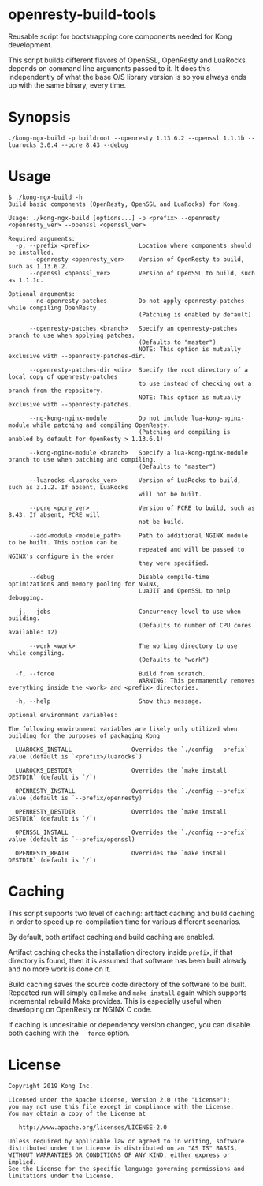 # openresty-build-tools

Reusable script for bootstrapping core components needed for Kong development.

This script builds different flavors of OpenSSL, OpenResty and LuaRocks depends on command
line arguments passed to it. It does this independently of what the base O/S library version
is so you always ends up with the same binary, every time.

# Synopsis
```
./kong-ngx-build -p buildroot --openresty 1.13.6.2 --openssl 1.1.1b --luarocks 3.0.4 --pcre 8.43 --debug
```

# Usage
```
$ ./kong-ngx-build -h
Build basic components (OpenResty, OpenSSL and LuaRocks) for Kong.

Usage: ./kong-ngx-build [options...] -p <prefix> --openresty <openresty_ver> --openssl <openssl_ver>

Required arguments:
  -p, --prefix <prefix>              Location where components should be installed.
      --openresty <openresty_ver>    Version of OpenResty to build, such as 1.13.6.2.
      --openssl <openssl_ver>        Version of OpenSSL to build, such as 1.1.1c.

Optional arguments:
      --no-openresty-patches         Do not apply openresty-patches while compiling OpenResty.
                                     (Patching is enabled by default)

      --openresty-patches <branch>   Specify an openresty-patches branch to use when applying patches.
                                     (Defaults to "master")
                                     NOTE: This option is mutually exclusive with --openresty-patches-dir.

      --openresty-patches-dir <dir>  Specify the root directory of a local copy of openresty-patches
                                     to use instead of checking out a branch from the repository.
                                     NOTE: This option is mutually exclusive with --openresty-patches.

      --no-kong-nginx-module         Do not include lua-kong-nginx-module while patching and compiling OpenResty.
                                     (Patching and compiling is enabled by default for OpenResty > 1.13.6.1)

      --kong-nginx-module <branch>   Specify a lua-kong-nginx-module branch to use when patching and compiling.
                                     (Defaults to "master")

      --luarocks <luarocks_ver>      Version of LuaRocks to build, such as 3.1.2. If absent, LuaRocks
                                     will not be built.

      --pcre <pcre_ver>              Version of PCRE to build, such as 8.43. If absent, PCRE will
                                     not be build.

      --add-module <module_path>     Path to additional NGINX module to be built. This option can be
                                     repeated and will be passed to NGINX's configure in the order
                                     they were specified.

      --debug                        Disable compile-time optimizations and memory pooling for NGINX,
                                     LuaJIT and OpenSSL to help debugging.

  -j, --jobs                         Concurrency level to use when building.
                                     (Defaults to number of CPU cores available: 12)

      --work <work>                  The working directory to use while compiling.
                                     (Defaults to "work")

  -f, --force                        Build from scratch.
                                     WARNING: This permanently removes everything inside the <work> and <prefix> directories.

  -h, --help                         Show this message.

Optional environment variables:

The following environment variables are likely only utilized when building for the purposes of packaging Kong

  LUAROCKS_INSTALL                 Overrides the `./config --prefix` value (default is `<prefix>/luarocks`)

  LUAROCKS_DESTDIR                 Overrides the `make install DESTDIR` (default is `/`)

  OPENRESTY_INSTALL                Overrides the `./config --prefix` value (default is `--prefix/openresty)

  OPENRESTY_DESTDIR                Overrides the `make install DESTDIR` (default is `/`)

  OPENSSL_INSTALL                  Overrides the `./config --prefix` value (default is `--prefix/openssl)

  OPENRESTY_RPATH                  Overrides the `make install DESTDIR` (default is `/`)

```

# Caching
This script supports two level of caching: artifact caching and build caching
in order to speed up re-compilation time for various different scenarios.

By default, both artifact caching and build caching are enabled.

Artifact caching checks the installation directory inside `prefix`, if that
directory is found, then it is assumed that software has been built already
and no more work is done on it.

Build caching saves the source code directory of the software to be built.
Repeated run will simply call `make` and `make install` again which supports
incremental rebuild Make provides. This is especially useful when developing
on OpenResty or NGINX C code.

If caching is undesirable or dependency version changed,
you can disable both caching with the `--force` option.

# License

```
Copyright 2019 Kong Inc.

Licensed under the Apache License, Version 2.0 (the "License");
you may not use this file except in compliance with the License.
You may obtain a copy of the License at

   http://www.apache.org/licenses/LICENSE-2.0

Unless required by applicable law or agreed to in writing, software
distributed under the License is distributed on an "AS IS" BASIS,
WITHOUT WARRANTIES OR CONDITIONS OF ANY KIND, either express or implied.
See the License for the specific language governing permissions and
limitations under the License.
```
